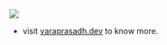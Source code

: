 



<div>
<img src="https://komarev.com/ghpvc/?username=varaprasadh&&style=flat-square" align="center" />
</div>

- visit [varaprasadh.dev](https://varaprasadh.dev) to know more. 

